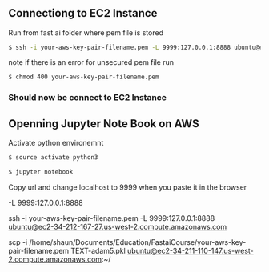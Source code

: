 #




## Connectiong to EC2 Instance

Run from fast ai folder where pem file is stored

```bash
$ ssh -i your-aws-key-pair-filename.pem -L 9999:127.0.0.1:8888 ubuntu@ec2-34-216-178-210.us-west-2.compute.amazonaws.com
```
note if there is an error for unsecured pem file
run 
```bash
$ chmod 400 your-aws-key-pair-filename.pem
```

### Should now be connect to EC2 Instance

## Openning Jupyter Note Book on AWS

Activate python environemnt

```bash
$ source activate python3
```

```bash
$ jupyter notebook
```

Copy url and change localhost to 9999 when you paste it in the browser

-L 9999:127.0.0.1:8888

ssh -i your-aws-key-pair-filename.pem -L 9999:127.0.0.1:8888 ubuntu@ec2-34-212-167-27.us-west-2.compute.amazonaws.com




scp  -i /home/shaun/Documents/Education/FastaiCourse/your-aws-key-pair-filename.pem  TEXT-adam5.pkl ubuntu@ec2-34-211-110-147.us-west-2.compute.amazonaws.com:~/

